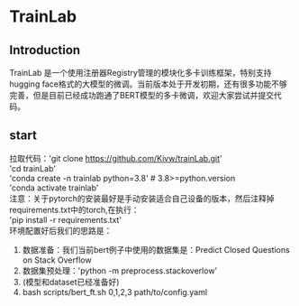 # TrainLab
## Introduction
TrainLab 是一个使用注册器Registry管理的模块化多卡训练框架，特别支持hugging face格式的大模型的微调。当前版本处于开发初期，还有很多功能不够完善，但是目前已经成功跑通了BERT模型的多卡微调，欢迎大家尝试并提交代码。

## start 
拉取代码：'git clone https://github.com/Kivw/trainLab.git' <br>
'cd trainLab'<br>
'conda create -n trainlab python=3.8'  # 3.8>=python.version<br>
'conda activate trainlab'<br>
注意：关于pytorch的安装最好是手动安装适合自己设备的版本，然后注释掉requirements.txt中的torch,在执行：<br>
'pip install -r requirements.txt'<br>
环境配置好后我们的思路是：<br>
1. 数据准备：我们当前bert例子中使用的数据集是：Predict Closed Questions on Stack Overflow<br>
2. 数据集预处理：'python -m preprocess.stackoverlow'<br>
3. (模型和dataset已经准备好)<br>
4. bash scripts/bert_ft.sh 0,1,2,3 path/to/config.yaml<br>